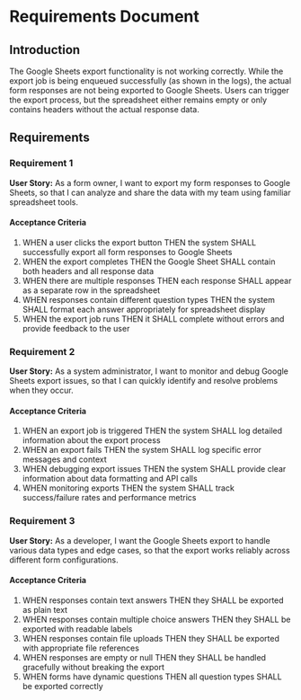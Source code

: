# Requirements Document

## Introduction

The Google Sheets export functionality is not working correctly. While the export job is being enqueued successfully (as shown in the logs), the actual form responses are not being exported to Google Sheets. Users can trigger the export process, but the spreadsheet either remains empty or only contains headers without the actual response data.

## Requirements

### Requirement 1

**User Story:** As a form owner, I want to export my form responses to Google Sheets, so that I can analyze and share the data with my team using familiar spreadsheet tools.

#### Acceptance Criteria

1. WHEN a user clicks the export button THEN the system SHALL successfully export all form responses to Google Sheets
2. WHEN the export completes THEN the Google Sheet SHALL contain both headers and all response data
3. WHEN there are multiple responses THEN each response SHALL appear as a separate row in the spreadsheet
4. WHEN responses contain different question types THEN the system SHALL format each answer appropriately for spreadsheet display
5. WHEN the export job runs THEN it SHALL complete without errors and provide feedback to the user

### Requirement 2

**User Story:** As a system administrator, I want to monitor and debug Google Sheets export issues, so that I can quickly identify and resolve problems when they occur.

#### Acceptance Criteria

1. WHEN an export job is triggered THEN the system SHALL log detailed information about the export process
2. WHEN an export fails THEN the system SHALL log specific error messages and context
3. WHEN debugging export issues THEN the system SHALL provide clear information about data formatting and API calls
4. WHEN monitoring exports THEN the system SHALL track success/failure rates and performance metrics

### Requirement 3

**User Story:** As a developer, I want the Google Sheets export to handle various data types and edge cases, so that the export works reliably across different form configurations.

#### Acceptance Criteria

1. WHEN responses contain text answers THEN they SHALL be exported as plain text
2. WHEN responses contain multiple choice answers THEN they SHALL be exported with readable labels
3. WHEN responses contain file uploads THEN they SHALL be exported with appropriate file references
4. WHEN responses are empty or null THEN they SHALL be handled gracefully without breaking the export
5. WHEN forms have dynamic questions THEN all question types SHALL be exported correctly